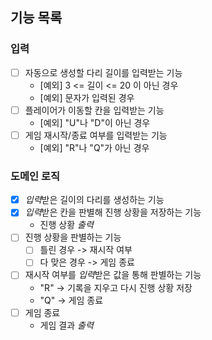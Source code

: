 ## 기능 목록

### 입력

- [ ] 자동으로 생성할 다리 길이를 입력받는 기능
    - [예외] 3 <= 길이 <= 20 이 아닌 경우
    - [예외] 문자가 입력된 경우
- [ ] 플레이어가 이동할 칸을 입력받는 기능
    - [예외] "U"나 "D"이 아닌 경우
- [ ] 게임 재시작/종료 여부를 입력받는 기능
    - [예외] "R"나 "Q"가 아닌 경우


### 도메인 로직

- [x] *입력*받은 길이의 다리를 생성하는 기능
- [x] *입력*받은 칸을 판별해 진행 상황을 저장하는 기능
    - 진행 상황 *출력*
- [ ] 진행 상황을 판별하는 기능
    - [ ] 틀린 경우 -> 재시작 여부
    - [ ] 다 맞은 경우 -> 게임 종료
- [ ] 재시작 여부를 *입력*받은 값을 통해 판별하는 기능
    - "R" -> 기록을 지우고 다시 진행 상황 저장
    - "Q" -> 게임 종료
- [ ] 게임 종료
    - 게임 결과 *출력*
